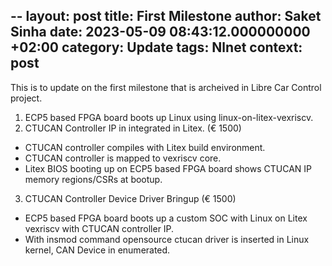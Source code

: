 --
layout: post
title: First Milestone
author: Saket Sinha
date: 2023-05-09 08:43:12.000000000 +02:00
category: Update
tags: Nlnet
context: post
---
This is to update on the first milestone that is archeived in Libre Car Control project.


1. ECP5 based FPGA board boots up Linux using linux-on-litex-vexriscv.
2. CTUCAN Controller IP in integrated in Litex. (€ 1500)
+  CTUCAN controller compiles with Litex build environment.
+  CTUCAN controller is mapped to vexriscv core.
+  Litex BIOS booting up on ECP5 based FPGA board shows CTUCAN IP memory
regions/CSRs at bootup.
3. CTUCAN Controller Device Driver Bringup (€ 1500)
+  ECP5 based FPGA board boots up a custom SOC with Linux on Litex vexriscv with
CTUCAN controller IP.
+  With insmod command opensource ctucan driver is inserted in Linux kernel, CAN
Device in enumerated.